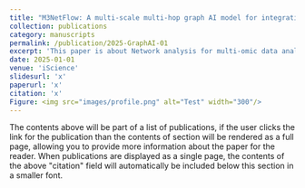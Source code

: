 ```yaml
---
title: "M3NetFlow: A multi-scale multi-hop graph AI model for integrative multi-omic data analysis"
collection: publications
category: manuscripts
permalink: /publication/2025-GraphAI-01
excerpt: 'This paper is about Network analysis for multi-omic data analysis'
date: 2025-01-01
venue: 'iScience'
slidesurl: 'x'
paperurl: 'x'
citation: 'x'
Figure: <img src="images/profile.png" alt="Test" width="300"/>
---
```


The contents above will be part of a list of publications, if the user clicks the link for the publication than the contents of section will be rendered as a full page, allowing you to provide more information about the paper for the reader. When publications are displayed as a single page, the contents of the above "citation" field will automatically be included below this section in a smaller font.
